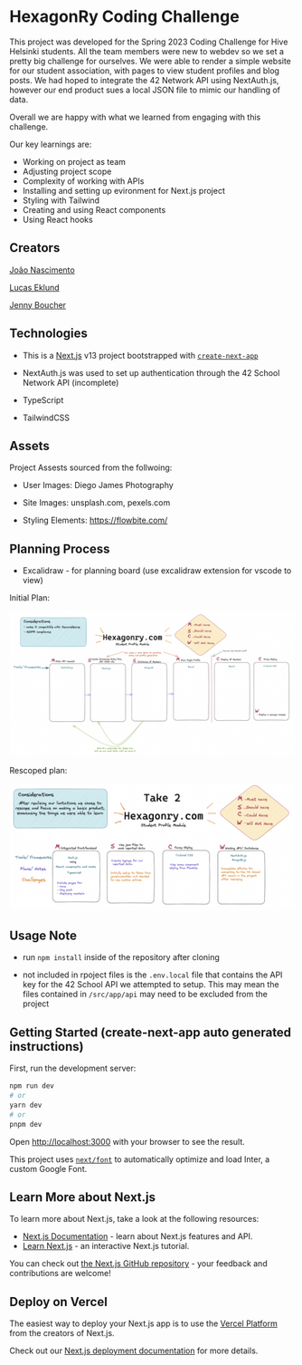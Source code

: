 # HexagonRy Coding Challenge

This project was developed for the Spring 2023 Coding Challenge for Hive Helsinki students. 
All the team members were new to webdev so we set a pretty big challenge for ourselves. We were able to render a simple website for our student association, with pages to view student profiles and blog posts.
We had hoped to integrate the 42 Network API using NextAuth.js, however our end product sues a local JSON file to mimic our handling of data.

Overall we are happy with what we learned from engaging with this challenge.

Our key learnings are: 

- Working on project as team
- Adjusting project scope
- Complexity of working with APIs
- Installing and setting up evironment for Next.js project
- Styling with Tailwind
- Creating and using React components
- Using React hooks

## Creators

[João Nascimento](https://github.com/nascimento-jgb)

[Lucas Eklund](https://github.com/LuEklund)

[Jenny Boucher](https://github.com/jboucher154)


## Technologies

- This is a [Next.js](https://nextjs.org/) v13 project bootstrapped with [`create-next-app`](https://github.com/vercel/next.js/tree/canary/packages/create-next-app)

- NextAuth.js was used to set up authentication through the 42 School Network API (incomplete)

- TypeScript

- TailwindCSS

## Assets

Project Assests sourced from the follwoing:

- User Images: Diego James Photography

- Site Images: unsplash.com, pexels.com

- Styling Elements: https://flowbite.com/

## Planning Process

- Excalidraw - for planning board (use excalidraw extension for vscode to view)

 Initial Plan:

 ![](Initial_planning.png)

 Rescoped plan: 

 ![](Rescoping_plan.png)

## Usage Note

- run `npm install` inside of the repository after cloning

- not included in rpoject files is the `.env.local` file that contains the API key for the 42 School API we attempted to setup. This may mean the files contained in `/src/app/api` may need to be excluded from the project


## Getting Started (create-next-app auto generated instructions)

First, run the development server:

```bash
npm run dev
# or
yarn dev
# or
pnpm dev
```

Open [http://localhost:3000](http://localhost:3000) with your browser to see the result.

This project uses [`next/font`](https://nextjs.org/docs/basic-features/font-optimization) to automatically optimize and load Inter, a custom Google Font.

## Learn More about Next.js

To learn more about Next.js, take a look at the following resources:

- [Next.js Documentation](https://nextjs.org/docs) - learn about Next.js features and API.
- [Learn Next.js](https://nextjs.org/learn) - an interactive Next.js tutorial.

You can check out [the Next.js GitHub repository](https://github.com/vercel/next.js/) - your feedback and contributions are welcome!

## Deploy on Vercel

The easiest way to deploy your Next.js app is to use the [Vercel Platform](https://vercel.com/new?utm_medium=default-template&filter=next.js&utm_source=create-next-app&utm_campaign=create-next-app-readme) from the creators of Next.js.

Check out our [Next.js deployment documentation](https://nextjs.org/docs/deployment) for more details.
